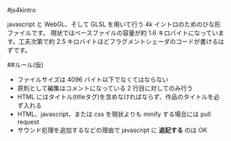 #js4kintro

javascript と WebGL、そして GLSL を用いて行う 4k イントロのためのひな形ファイルです。
現状ではベースファイルの容量が約 1.6 キロバイトになっています。工夫次第で約 2.5 キロバイトほどフラグメントシェーダのコードが書けるはずです。

##ルール(仮)

* ファイルサイズは 4096 バイト以下でなくてはならない
* 原則として編集はコメントになっている 2 行目に対してのみ行う
* HTML にはタイトル(titleタグ)を含めなければならず、作品のタイトルを必ず入れる
* HTML、javascript、または css を現状よりも minify する場合には pull request
* サウンド処理を追加するなどの理由で javascript に **追記する** のは OK


